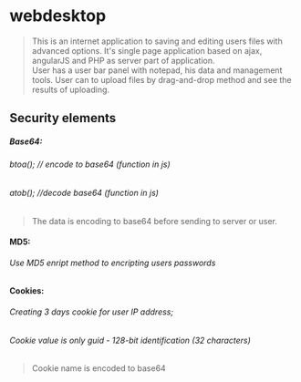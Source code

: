 # webdesktop
> This is an internet application to saving and editing users files with advanced options. It's single page application based on ajax, angularJS and PHP as server part of application.   
> User has a user bar panel with notepad, his data and management tools. User can to upload files by drag-and-drop method and see the results of uploading.   


## Security elements


##### Base64:
###### btoa(); // encode to base64 (function in js)
###### atob(); //decode base64 (function in js)
> The data is encoding to base64 before sending to server or user.


#### MD5:
###### Use MD5 enript method to encripting users passwords


#### Cookies:
###### Creating 3 days cookie for user IP address; 
###### Cookie value is only guid - 128-bit identification (32 characters)
> Cookie name is encoded to base64
